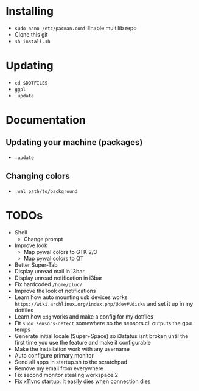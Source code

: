 # Installing

- `sudo nano /etc/pacman.conf` Enable multilib repo
- Clone this git
- `sh install.sh`

# Updating

- `cd $DOTFILES`
- `ggpl`
- `.update`

# Documentation

## Updating your machine (packages)

- `.update`

## Changing colors

- `.wal path/to/background`

# TODOs

- Shell
  - Change prompt
- Improve look
  - Map pywal colors to GTK 2/3
  - Map pywal colors to QT
- Better Super-Tab
- Display unread mail in i3bar
- Display unread notification in i3bar
- Fix hardcoded `/home/pluc/`
- Improve the look of notifications
- Learn how auto mounting usb devices works `https://wiki.archlinux.org/index.php/Udev#Udisks` and set it up in my dotfiles
- Learn how `xdg` works and make a config for my dotfiles
- Fit `sudo sensors-detect` somewhere so the sensors cli outputs the gpu temps
- Generate initial locale (Super+Space) so i3status isnt broken until the first time you use the feature and make it configurable
- Make the installation work with any username
- Auto configure primary monitor
- Send all apps in startup.sh to the scratchpad
- Remove my email from everywhere
- Fix second monitor stealing workspace 2
- Fix x11vnc startup: It easily dies when connection dies
